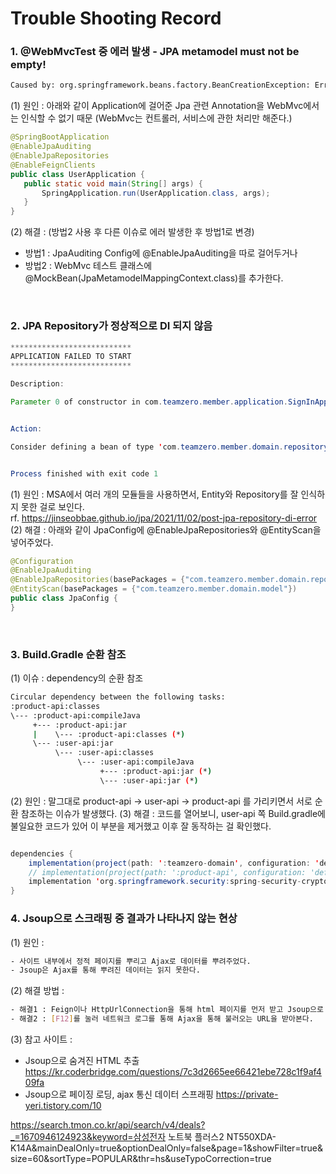 # Trouble Shooting Record

### 1. @WebMvcTest 중 에러 발생 - JPA metamodel must not be empty!
```bash
Caused by: org.springframework.beans.factory.BeanCreationException: Error creating bean with name 'jpaAuditingHandler': Cannot resolve reference to bean 'jpaMappingContext' while setting constructor argument; nested exception is org.springframework.beans.factory.BeanCreationException: Error creating bean with name 'jpaMappingContext': Invocation of init method failed; nested exception is java.lang.IllegalArgumentException: JPA metamodel must not be empty!
```
 (1) 원인 : 아래와 같이 Application에 걸어준 Jpa 관련 Annotation을 WebMvc에서는 인식할 수 없기 때문 (WebMvc는 컨트롤러, 서비스에 관한 처리만 해준다.)
 ```java
@SpringBootApplication
@EnableJpaAuditing
@EnableJpaRepositories
@EnableFeignClients
public class UserApplication {
    public static void main(String[] args) {
        SpringApplication.run(UserApplication.class, args);
    }
}
 ```
 (2) 해결 : (방법2 사용 후 다른 이슈로 에러 발생한 후 방법1로 변경)
 - 방법1 : JpaAuditing Config에 @EnableJpaAuditing을 따로 걸어두거나
 - 방법2 : WebMvc 테스트 클래스에 @MockBean(JpaMetamodelMappingContext.class)를 추가한다.

<br>

### 2. JPA Repository가 정상적으로 DI 되지 않음
```java
***************************
APPLICATION FAILED TO START
***************************

Description:

Parameter 0 of constructor in com.teamzero.member.application.SignInApplication required a bean of type 'com.teamzero.member.domain.repository.MemberRepository' that could not be found.


Action:

Consider defining a bean of type 'com.teamzero.member.domain.repository.MemberRepository' in your configuration.


Process finished with exit code 1

```
(1) 원인 : MSA에서 여러 개의 모듈들을 사용하면서, Entity와 Repository를 잘 인식하지 못한 걸로 보인다. 
<br>
rf. https://jinseobbae.github.io/jpa/2021/11/02/post-jpa-repository-di-error
(2) 해결 : 아래와 같이 JpaConfig에 @EnableJpaRepositories와 @EntityScan을 넣어주었다.
```java
@Configuration
@EnableJpaAuditing
@EnableJpaRepositories(basePackages = {"com.teamzero.member.domain.repository"})
@EntityScan(basePackages = {"com.teamzero.member.domain.model"})
public class JpaConfig {
}
```

<br>

### 3. Build.Gradle 순환 참조
(1) 이슈 : dependency의 순환 참조
```bash
Circular dependency between the following tasks:
:product-api:classes
\--- :product-api:compileJava
     +--- :product-api:jar
     |    \--- :product-api:classes (*)
     \--- :user-api:jar
          \--- :user-api:classes
               \--- :user-api:compileJava
                    +--- :product-api:jar (*)
                    \--- :user-api:jar (*)
```
(2) 원인 : 말그대로 product-api -> user-api -> product-api 를 가리키면서 서로 순환 참조하는 이슈가 발생했다.
(3) 해결 : 코드를 열어보니, user-api 쪽 Build.gradle에 불일요한 코드가 있어 이 부분을 제거했고 이후 잘 동작하는 걸 확인했다.
```java

dependencies {
    implementation(project(path: ':teamzero-domain', configuration: 'default'))
    // implementation(project(path: ':product-api', configuration: 'default'))     // <<-- 제거
    implementation 'org.springframework.security:spring-security-crypto:5.7.5'
}

```

### 4. Jsoup으로 스크래핑 중 결과가 나타나지 않는 현상
(1) 원인 :     
```bash
- 사이트 내부에서 정적 페이지를 뿌리고 Ajax로 데이터를 뿌려주었다.
- Jsoup은 Ajax를 통해 뿌려진 데이터는 읽지 못한다. 
```      
(2) 해결 방법 : 
```bash
- 해결1 : Feign이나 HttpUrlConnection을 통해 html 페이지를 먼저 받고 Jsoup으로 파싱 (X)     
- 해결2 : [F12]를 눌러 네트워크 로그를 통해 Ajax을 통해 불러오는 URL을 받아본다. 
```
(3) 참고 사이트 :              
- Jsoup으로 숨겨진 HTML 추출 https://kr.coderbridge.com/questions/7c3d2665ee66421ebe728c1f9af409fa
- Jsoup으로 페이징 로딩, ajax 통신 데이터 스프래핑 https://private-yeri.tistory.com/10

https://search.tmon.co.kr/api/search/v4/deals?_=1670946124923&keyword=삼성전자 노트북 플러스2 NT550XDA-K14A&mainDealOnly=true&optionDealOnly=false&page=1&showFilter=true&size=60&sortType=POPULAR&thr=hs&useTypoCorrection=true